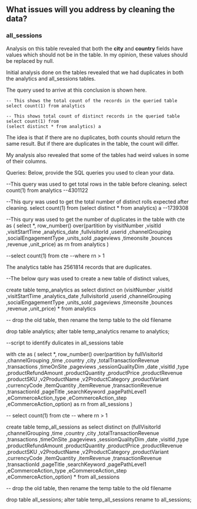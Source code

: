 ## What issues will you address by cleaning the data?

### all_sessions

Analysis on this table revealed that both the **city** and **country** fields have values which should not be in the table. In my opinion, these values should be replaced by null.


Initial analysis done on the tables revealed that we had duplicates in both the analytics and all_sessions tables.

The query used to arrive at this conclusion is shown here.

```
-- This shows the total count of the records in the queried table
select count(1) from analytics

-- This shows total count of distinct records in the queried table
select count(1) from 
(select distinct * from analytics) a
```
The idea is that if there are no duplicates, both counts should return the same result. But if there are duplicates in the table, the count will differ.

My analysis also revealed that some of the tables had weird values in some of their columns.



Queries:
Below, provide the SQL queries you used to clean your data.

--This query was used to get total rows in the table before cleaning.
select count(1) from analytics  --4301122


--This qury was used to get the total number of distinct rolls expected after cleaning.
select count(1) from 
(select distinct * from analytics) a  --1739308

--This qury was used to get the number of duplicates in the table
with cte as (
select 
*,
row_number() over(partition by visitNumber
								,visitId
								,visitStartTime
								,analytics_date
								,fullvisitorId
								,userid
								,channelGrouping
								,socialEngagementType
								,units_sold
								,pageviews
								,timeonsite
								,bounces
								,revenue
								,unit_price) as rn
from analytics
)

--select count(1) from cte
--where rn > 1

The analytics table has 2561814 records that are duplicates.

--The below qury was used to create a new table of distinct values,

create table temp_analytics as
select distinct on (visitNumber
					,visitId
					,visitStartTime
					,analytics_date
					,fullvisitorId
					,userid
					,channelGrouping
					,socialEngagementType
					,units_sold
					,pageviews
					,timeonsite
					,bounces
					,revenue
					,unit_price) *
from analytics

-- drop the old table, then rename the temp table to the old filename

drop table analytics;
alter table temp_analytics rename to analytics;



--script to identify dulicates in all_sessions table


with cte as (
select 
*,
row_number() over(partition by fullVisitorId
,channelGrouping
,time
,country
,city
,totalTransactionRevenue
,transactions
,timeOnSite
,pageviews
,sessionQualityDim
,date
,visitId
,type
,productRefundAmount
,productQuantity
,productPrice
,productRevenue
,productSKU
,v2ProductName
,v2ProductCategory
,productVariant
,currencyCode
,itemQuantity
,itemRevenue
,transactionRevenue
,transactionId
,pageTitle
,searchKeyword
,pagePathLevel1
,eCommerceAction_type
,eCommerceAction_step
,eCommerceAction_option) as rn
from all_sessions
)

-- select count(1) from cte
-- where rn > 1

create table temp_all_sessions as
select distinct on (fullVisitorId
,channelGrouping
,time
,country
,city
,totalTransactionRevenue
,transactions
,timeOnSite
,pageviews
,sessionQualityDim
,date
,visitId
,type
,productRefundAmount
,productQuantity
,productPrice
,productRevenue
,productSKU
,v2ProductName
,v2ProductCategory
,productVariant
,currencyCode
,itemQuantity
,itemRevenue
,transactionRevenue
,transactionId
,pageTitle
,searchKeyword
,pagePathLevel1
,eCommerceAction_type
,eCommerceAction_step
,eCommerceAction_option) *
from all_sessions

-- drop the old table, then rename the temp table to the old filename

drop table all_sessions;
alter table temp_all_sessions rename to all_sessions;
